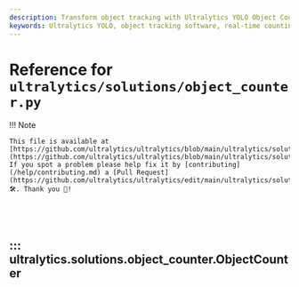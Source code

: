 ```yaml
---
description: Transform object tracking with Ultralytics YOLO Object Counter featuring cutting-edge technology for precise real-time counting in video streams.
keywords: Ultralytics YOLO, object tracking software, real-time counting solutions, video stream analysis, YOLOv8 object detection, AI surveillance, smart counting technology, computer vision, AI-powered tracking, object counting accuracy, video analytics tools, automated monitoring.
---
```


# Reference for `ultralytics/solutions/object_counter.py`

!!! Note

    This file is available at [https://github.com/ultralytics/ultralytics/blob/main/ultralytics/solutions/object_counter.py](https://github.com/ultralytics/ultralytics/blob/main/ultralytics/solutions/object_counter.py). If you spot a problem please help fix it by [contributing](/help/contributing.md) a [Pull Request](https://github.com/ultralytics/ultralytics/edit/main/ultralytics/solutions/object_counter.py) 🛠️. Thank you 🙏!

<br><br>

## ::: ultralytics.solutions.object_counter.ObjectCounter

<br><br>

